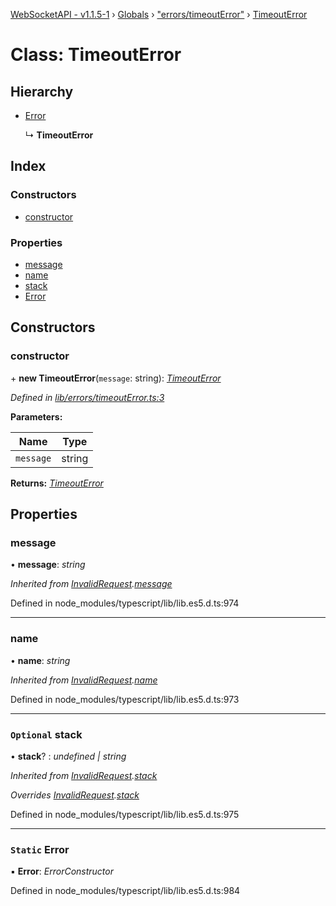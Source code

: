 [WebSocketAPI - v1.1.5-1](../README.md) › [Globals](../globals.md) › ["errors/timeoutError"](../modules/_errors_timeouterror_.md) › [TimeoutError](_errors_timeouterror_.timeouterror.md)

# Class: TimeoutError

## Hierarchy

* [Error](_errors_invalidrequest_.invalidrequest.md#static-error)

  ↳ **TimeoutError**

## Index

### Constructors

* [constructor](_errors_timeouterror_.timeouterror.md#constructor)

### Properties

* [message](_errors_timeouterror_.timeouterror.md#message)
* [name](_errors_timeouterror_.timeouterror.md#name)
* [stack](_errors_timeouterror_.timeouterror.md#optional-stack)
* [Error](_errors_timeouterror_.timeouterror.md#static-error)

## Constructors

###  constructor

\+ **new TimeoutError**(`message`: string): *[TimeoutError](_errors_timeouterror_.timeouterror.md)*

*Defined in [lib/errors/timeoutError.ts:3](https://github.com/T-Reimer/WebSocketAPI/blob/230abad/lib/errors/timeoutError.ts#L3)*

**Parameters:**

Name | Type |
------ | ------ |
`message` | string |

**Returns:** *[TimeoutError](_errors_timeouterror_.timeouterror.md)*

## Properties

###  message

• **message**: *string*

*Inherited from [InvalidRequest](_errors_invalidrequest_.invalidrequest.md).[message](_errors_invalidrequest_.invalidrequest.md#message)*

Defined in node_modules/typescript/lib/lib.es5.d.ts:974

___

###  name

• **name**: *string*

*Inherited from [InvalidRequest](_errors_invalidrequest_.invalidrequest.md).[name](_errors_invalidrequest_.invalidrequest.md#name)*

Defined in node_modules/typescript/lib/lib.es5.d.ts:973

___

### `Optional` stack

• **stack**? : *undefined | string*

*Inherited from [InvalidRequest](_errors_invalidrequest_.invalidrequest.md).[stack](_errors_invalidrequest_.invalidrequest.md#optional-stack)*

*Overrides [InvalidRequest](_errors_invalidrequest_.invalidrequest.md).[stack](_errors_invalidrequest_.invalidrequest.md#optional-stack)*

Defined in node_modules/typescript/lib/lib.es5.d.ts:975

___

### `Static` Error

▪ **Error**: *ErrorConstructor*

Defined in node_modules/typescript/lib/lib.es5.d.ts:984
